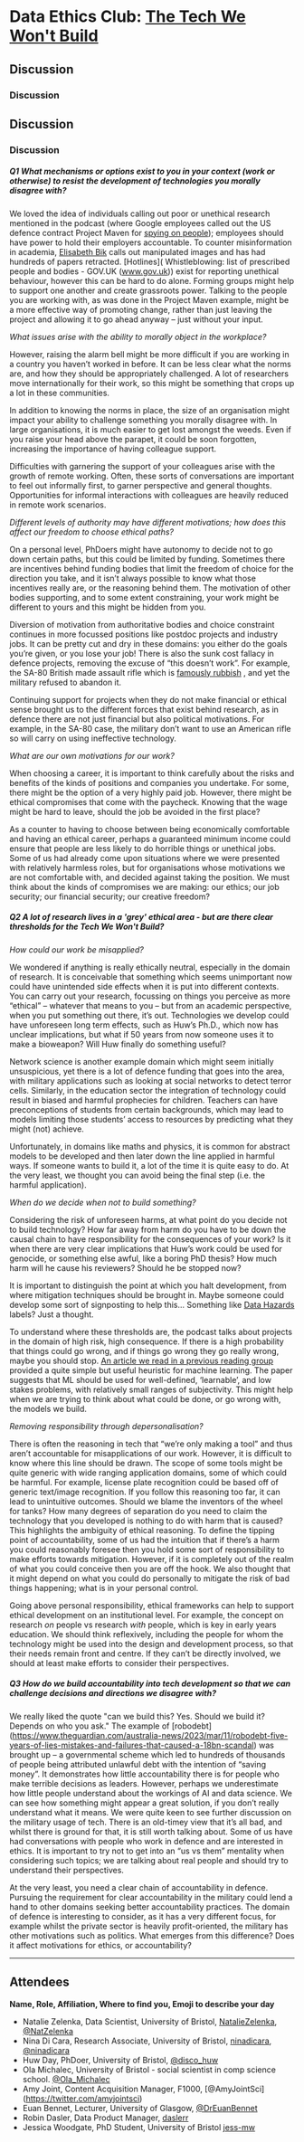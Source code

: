 # Data Ethics Club: [The Tech We Won't Build](https://2022.internethealthreport.org/episodes/the-tech-we-wont-build/)
<!--Please don't edit the info panel below-->

<!--

```{admonition} What's this? 
This is summary of Wednesday 28th July's Data Ethics Club discussion, where we spoke and wrote about the New Republic article [The Rise of Private Spies](https://newrepublic.com/article/161913/we-are-bellingcat-spooked-private-investigators) by Charlie Savage.
The summary was written by Jessica Woodgate and Huw Day, who tried to synthesise everyone's contributions to this document and the discussion. "We" = "someone at Data Ethics Club". 
Nina Di Cara and Natalie Thurlby helped with the final edit.
```

-->




## Discussion

### Discussion

## Discussion

### Discussion

##### Q1 What mechanisms or options exist to you in your context (work or otherwise) to resist the development of technologies you morally disagree with?

We loved the idea of individuals calling out poor or unethical research mentioned in the podcast (where Google employees called out the US defence contract Project Maven for [spying on people]( https://www.wired.com/story/the-line-between-big-tech-and-defense-work/)); employees should have power to hold their employers accountable. To counter misinformation in academia, [Elisabeth Bik]( https://twitter.com/MicrobiomDigest?ref_src=twsrc%5Egoogle%7Ctwcamp%5Eserp%7Ctwgr%5Eauthor) calls out manipulated images and has had hundreds of papers retracted. [Hotlines]( Whistleblowing: list of prescribed people and bodies - GOV.UK (www.gov.uk)) exist for reporting unethical behaviour, however this can be hard to do alone. Forming groups might help to support one another and create grassroots power. Talking to the people you are working with, as was done in the Project Maven example, might be a more effective way of promoting change, rather than just leaving the project and allowing it to go ahead anyway – just without your input.


*What issues arise with the ability to morally object in the workplace?*


However, raising the alarm bell might be more difficult if you are working in a country you haven’t worked in before. It can be less clear what the norms are, and how they should be appropriately challenged. A lot of researchers move internationally for their work, so this might be something that crops up a lot in these communities.

In addition to knowing the norms in place, the size of an organisation might impact your ability to challenge something you morally disagree with. In large organisations, it is much easier to get lost amongst the weeds. Even if you raise your head above the parapet, it could be soon forgotten, increasing the importance of having colleague support.

Difficulties with garnering the support of your colleagues arise with the growth of remote working. Often, these sorts of conversations are important to feel out informally first, to garner perspective and general thoughts. Opportunities for informal interactions with colleagues are heavily reduced in remote work scenarios.


*Different levels of authority may have different motivations; how does this affect our freedom to choose ethical paths?*


On a personal level, PhDoers might have autonomy to decide not to go down certain paths, but this could be limited by funding. Sometimes there are incentives behind funding bodies that limit the freedom of choice for the direction you take, and it isn’t always possible to know what those incentives really are, or the reasoning behind them. The motivation of other bodies supporting, and to some extent constraining, your work might be different to yours and this might be hidden from you.

Diversion of motivation from authoritative bodies and choice constraint continues in more focussed positions like postdoc projects and industry jobs. It can be pretty cut and dry in these domains: you either do the goals you’re given, or you lose your job! There is also the sunk cost fallacy in defence projects, removing the excuse of “this doesn’t work”. For example, the SA-80 British made assault rifle which is [famously rubbish](https://nationalinterest.org/blog/buzz/introducing-sa80-worst-military-rifle-ever-44987) , and yet the military refused to abandon it.

Continuing support for projects when they do not make financial or ethical sense brought us to the different forces that exist behind research, as in defence there are not just financial but also political motivations. For example, in the SA-80 case, the military don’t want to use an American rifle so will carry on using ineffective technology.


*What are our own motivations for our work?*


When choosing a career, it is important to think carefully about the risks and benefits of the kinds of positions and companies you undertake. For some, there might be the option of a very highly paid job. However, there might be ethical compromises that come with the paycheck. Knowing that the wage might be hard to leave, should the job be avoided in the first place?

As a counter to having to choose between being economically comfortable and having an ethical career, perhaps a guaranteed minimum income could ensure that people are less likely to do horrible things or unethical jobs. Some of us had already come upon situations where we were presented with relatively harmless roles, but for organisations whose motivations we are not comfortable with, and decided against taking the position.
We must think about the kinds of compromises we are making: our ethics; our job security; our financial security; our creative freedom?


##### Q2 A lot of research lives in a 'grey' ethical area - but are there clear thresholds for the Tech We Won't Build?

*How could our work be misapplied?*


We wondered if anything is really ethically neutral, especially in the domain of research. It is conceivable that something which seems unimportant now could have unintended side effects when it is put into different contexts. You can carry out your research, focussing on things you perceive as more “ethical” – whatever that means to you – but from an academic perspective, when you put something out there, it’s out.  Technologies we develop could have unforeseen long term effects, such as Huw’s Ph.D., which now has unclear implications, but what if 50 years from now someone uses it to make a bioweapon? Will Huw finally do something useful? 

Network science is another example domain which might seem initially unsuspicious, yet there is a lot of defence funding that goes into the area, with military applications such as looking at social networks to detect terror cells. Similarly, in the education sector the integration of technology could result in biased and harmful prophecies for children. Teachers can have preconceptions of students from certain backgrounds, which may lead to models limiting those students’ access to resources by predicting what they might (not) achieve.

Unfortunately, in domains like maths and physics, it is common for abstract models to be developed and then later down the line applied in harmful ways. If someone wants to build it, a lot of the time it is quite easy to do. At the very least, we thought you can avoid being the final step (i.e. the harmful application).


*When do we decide when not to build something?*


Considering the risk of unforeseen harms, at what point do you decide not to build technology? How far away from harm do you have to be down the causal chain to have responsibility for the consequences of your work? Is it when there are very clear implications that Huw’s work could be used for genocide, or something else awful, like a boring PhD thesis? How much harm will he cause his reviewers? Should he be stopped now?

It is important to distinguish the point at which you halt development, from where mitigation techniques should be brought in. Maybe someone could develop some sort of signposting to help this... Something like [Data Hazards](https://datahazards.com/) labels? Just a thought.

To understand where these thresholds are, the podcast talks about projects in the domain of high risk, high consequence. If there is a high probability that things could go wrong, and if things go wrong they go really wrong, maybe you should stop. [An article we read in a previous reading group](https://journals.sagepub.com/doi/10.1177/20539517221146122) provided a quite simple but useful heuristic for machine learning.  The paper suggests that ML should be used for well-defined, ‘learnable’, and low stakes problems, with relatively small ranges of subjectivity. This might help when we are trying to think about what could be done, or go wrong with, the models we build.


*Removing responsibility through depersonalisation?*


There is often the reasoning in tech that “we’re only making a tool” and thus aren’t accountable for misapplications of our work. However, it is difficult to know where this line should be drawn. The scope of some tools might be quite generic with wide ranging application domains, some of which could be harmful. For example, license plate recognition could be based off of generic text/image recognition. If you follow this reasoning too far, it can lead to unintuitive outcomes. Should we blame the inventors of the wheel for tanks? How many degrees of separation do you need to claim the technology that you developed is nothing to do with harm that is caused? This highlights the ambiguity of ethical reasoning.
To define the tipping point of accountability, some of us had the intuition that if there’s a harm you could reasonably foresee then you hold some sort of responsibility to make efforts towards mitigation. However, if it is completely out of the realm of what you could conceive then you are off the hook. We also thought that it might depend on what you could do personally to mitigate the risk of bad things happening; what is in your personal control.

Going above personal responsibility, ethical frameworks can help to support ethical development on an institutional level. For example, the concept on research *on* people vs research *with* people, which is key in early years education. We should think reflexively, including the people for whom the technology might be used into the design and development process, so that their needs remain front and centre. If they can’t be directly involved, we should at least make efforts to consider their perspectives.



##### Q3 How do we build accountability into tech development so that we can challenge decisions and directions we disagree with?

We really liked the quote "can we build this? Yes. Should we build it? Depends on who you ask." The example of [robodebt] (https://www.theguardian.com/australia-news/2023/mar/11/robodebt-five-years-of-lies-mistakes-and-failures-that-caused-a-18bn-scandal) was brought up – a governmental scheme which led to hundreds of thousands of people being attributed unlawful debt with the intention of “saving money”. It demonstrates how little accountability there is for people who make terrible decisions as leaders. However, perhaps we underestimate how little people understand about the workings of AI and data science. We can see how something might appear a great solution, if you don’t really understand what it means.
We were quite keen to see further discussion on the military usage of tech. There is an old-timey view that it’s all bad, and whilst there is ground for that, it is still worth talking about. Some of us have had conversations with people who work in defence and are interested in ethics. It is important to try not to get into an “us vs them” mentality when considering such topics; we are talking about real people and should try to understand their perspectives.

At the very least, you need a clear chain of accountability in defence. Pursuing the requirement for clear accountability in the military could lend a hand to other domains seeking better accountability practices. The domain of defence is interesting to consider, as it has a very different focus, for example whilst the private sector is heavily profit-oriented, the military has other motivations such as politics. What emerges from this difference? Does it affect motivations for ethics, or accountability?

--- 

## Attendees

__Name, Role, Affiliation, Where to find you, Emoji to describe your day__
- Natalie Zelenka, Data Scientist, University of Bristol, [NatalieZelenka](https://github.com/NatalieZelenka/), [@NatZelenka](https://twitter.com/NatZelenka) 
- Nina Di Cara, Research Associate, University of Bristol, [ninadicara](https://github.com/ninadicara/), [@ninadicara](https://twitter.com/ninadicara)
- Huw Day, PhDoer, University of Bristol, [@disco_huw](https://twitter.com/disco_huw)
- Ola Michalec, University of Bristol - social scientist in comp science school. [@Ola_Michalec](https://twitter.com/Ola_Michalec)
- Amy Joint, Content Acquisition Manager, F1000, [@AmyJointSci] (https://twitter.com/amyjointsci)
- Euan Bennet, Lecturer, University of Glasgow, [@DrEuanBennet](https://twitter.com/DrEuanBennet)
- Robin Dasler, Data Product Manager, [daslerr](https://github.com/daslerr/)
- Jessica Woodgate, PhD Student, University of Bristol [jess-mw](https://github.com/jess-mw)


<!--
Please ignore these grey bits of text at the bottom of our HackMD documents. These help us to quickly format the write-ups for the website.
-->

<!--
How to put a writeup on the website:
1. Go to the GitHub Site (https://github.com/very-good-science/data-ethics-club) and navigate to the `site>contents>write_ups` directory, and go inside the directory for the current year.
2. Above the file browser, on the right, choose the option `Add file > Create New File`, name the file `DD-MM-YY_writeup.md` (date of the Data Ethics Club meeting). 
3. Copy in the contents of the write up (click next to the `1` in GH which is indicating the first line of the file). Add the admonition code (in the comment below this one) just below the title, but before the rest of the write up and change the text accordingly. Put the attendees at the bottom of the write up.
4. IMPORTANT: to save, scroll down the the bottom and choose the "Create a new branch for this commit and start a pull request" option (this is not the default). Name the new branch something relating to the write up, e.g. "PrivateSpies", then click "Propose New File"
5. You will be taken automatically to create a pull request. Write in any things that you'd like any particular feedback on, in the comments. Add Natalie or Nina as reviewers.
6. You then need to add the markdown document to the Table of Contents in the navigation bar by editing the `writeup.md` file ON THE BRANCH YOU JUST MADE. You can go to the branch you just made from the Pull Request page, as the Pull Request will say something like "NatalieTurlby wants to merge 1 commit into `main` from `YOUR_BRANCH_NAME`" (click YOUR_BRANCH_NAME). Alternatively, you can get to it by going to the homepage of the GH repository, and choosing from the dropdown menu on the left. Once you are on your branch, navigate to `site>contents>write_ups>write-ups.md`, choose "edit this file" (little pencil), add your new file's location, and commit changes with the "Commit directly to the YOUR_BRANCH_NAME branch".
7. All done! Comment here to let me know how these instructions worked out: https://github.com/very-good-science/data-ethics-club/issues/86
-->

